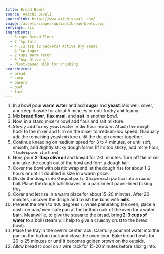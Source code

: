 ```yaml
---
title: Bread Bowls
source: Aaichi Savali
sourcelink: https://www.aaichisavali.com/
image: /assets/images/uploads/bread-bowls.jpg
servings: six
ingredients:
  - 6 cups Bread Flour
  - 2 Tsp Salt
  - 4 1/2 Tsp (2 packets) Active Dry Yeast
  - 2 Tsp Sugar
  - 2 Cups Warm Water
  - 3 Tbsp Olive oil
  - Plant-based Milk for brushing
searchterms:
  - bread
  - soup
  - panera
  - bowl
  - loaf
---
```


1. In a bowl pour **warm water** and add **sugar** and **yeast**. Mix well, cover, and keep it aside for about 5 minutes or until frothy and foamy.
2. Mix **bread flour**, **flax meal**, and **salt** in another bowl.
3. Now, in a stand mixer’s bowl add flour and salt mixture.
4. Slowly add foamy yeast water in the flour mixture. Attach the dough hook to the mixer and turn on the mixer to medium-low speed. Gradually add the remaining yeast mixture until the dough comes together.
5. Continue kneading on medium speed for 3 to 4 minutes, or until soft, smooth, and slightly sticky dough forms (If it’s too sticky, add more flour, 1 tablespoon at a time).
6. Now, pour **2 Tbsp olive oil** and knead for 2-3 minutes. Turn off the mixer and take the dough out of the bowl and form a dough ball.
7. Cover the bowl with plastic wrap and let the dough rise for about 1-2 hours or until it doubled in size in a warm place.
8. Divide the dough into 6 equal parts. Shape each portion into a round ball. Place the dough balls/loaves on a parchment paper-lined baking tray.
9. Cover and let rise in a warm place for about 15-20 minutes. After 20 minutes, uncover the dough and brush the buns with **milk**.
10. Preheat the oven to 400 degrees F. While preheating the oven, place a cast iron pan/oven-safe pan at the bottom rack of the oven for a water bath. Meanwhile, to give the steam to the bread, bring **2-3 cups of water** to a boil (steam will help to give a crunchy crust to the bread bowl).
11. Place the tray in the oven's center rack. Carefully pour hot water into the pan on the bottom rack and close the oven door. Bake bread bowls for 20 to 25 minutes or until it becomes golden brown on the outside.
12. Allow bread to cool on a wire rack for 15-20 minutes before slicing into.
